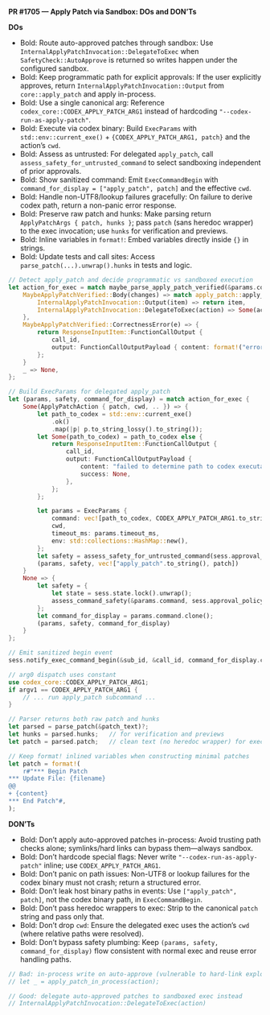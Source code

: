 **PR #1705 — Apply Patch via Sandbox: DOs and DON’Ts**

**DOs**
- Bold: Route auto-approved patches through sandbox: Use `InternalApplyPatchInvocation::DelegateToExec` when `SafetyCheck::AutoApprove` is returned so writes happen under the configured sandbox.
- Bold: Keep programmatic path for explicit approvals: If the user explicitly approves, return `InternalApplyPatchInvocation::Output` from `core::apply_patch` and apply in-process.
- Bold: Use a single canonical arg: Reference `codex_core::CODEX_APPLY_PATCH_ARG1` instead of hardcoding `"--codex-run-as-apply-patch"`.
- Bold: Execute via codex binary: Build `ExecParams` with `std::env::current_exe()` + `{CODEX_APPLY_PATCH_ARG1, patch}` and the action’s `cwd`.
- Bold: Assess as untrusted: For delegated `apply_patch`, call `assess_safety_for_untrusted_command` to select sandboxing independent of prior approvals.
- Bold: Show sanitized command: Emit `ExecCommandBegin` with `command_for_display = ["apply_patch", patch]` and the effective `cwd`.
- Bold: Handle non-UTF8/lookup failures gracefully: On failure to derive codex path, return a non-panic error response.
- Bold: Preserve raw patch and hunks: Make parsing return `ApplyPatchArgs { patch, hunks }`; pass `patch` (sans heredoc wrapper) to the exec invocation; use `hunks` for verification and previews.
- Bold: Inline variables in `format!`: Embed variables directly inside `{}` in strings.
- Bold: Update tests and call sites: Access `parse_patch(...).unwrap().hunks` in tests and logic.

```rust
// Detect apply_patch and decide programmatic vs sandboxed execution
let action_for_exec = match maybe_parse_apply_patch_verified(&params.command, &params.cwd) {
    MaybeApplyPatchVerified::Body(changes) => match apply_patch::apply_patch(sess, &sub_id, &call_id, changes).await {
        InternalApplyPatchInvocation::Output(item) => return item,           // explicit approval → in-process
        InternalApplyPatchInvocation::DelegateToExec(action) => Some(action) // auto-approved → sandboxed exec
    },
    MaybeApplyPatchVerified::CorrectnessError(e) => {
        return ResponseInputItem::FunctionCallOutput {
            call_id,
            output: FunctionCallOutputPayload { content: format!("error: {e:#}"), success: None },
        };
    }
    _ => None,
};

// Build ExecParams for delegated apply_patch
let (params, safety, command_for_display) = match action_for_exec {
    Some(ApplyPatchAction { patch, cwd, .. }) => {
        let path_to_codex = std::env::current_exe()
            .ok()
            .map(|p| p.to_string_lossy().to_string());
        let Some(path_to_codex) = path_to_codex else {
            return ResponseInputItem::FunctionCallOutput {
                call_id,
                output: FunctionCallOutputPayload {
                    content: "failed to determine path to codex executable".to_string(),
                    success: None,
                },
            };
        };

        let params = ExecParams {
            command: vec![path_to_codex, CODEX_APPLY_PATCH_ARG1.to_string(), patch.clone()],
            cwd,
            timeout_ms: params.timeout_ms,
            env: std::collections::HashMap::new(),
        };
        let safety = assess_safety_for_untrusted_command(sess.approval_policy, &sess.sandbox_policy);
        (params, safety, vec!["apply_patch".to_string(), patch])
    }
    None => {
        let safety = {
            let state = sess.state.lock().unwrap();
            assess_command_safety(&params.command, sess.approval_policy, &sess.sandbox_policy, &state.approved_commands)
        };
        let command_for_display = params.command.clone();
        (params, safety, command_for_display)
    }
};

// Emit sanitized begin event
sess.notify_exec_command_begin(&sub_id, &call_id, command_for_display.clone(), &params.cwd).await;
```

```rust
// arg0 dispatch uses constant
use codex_core::CODEX_APPLY_PATCH_ARG1;
if argv1 == CODEX_APPLY_PATCH_ARG1 {
    // ... run apply_patch subcommand ...
}
```

```rust
// Parser returns both raw patch and hunks
let parsed = parse_patch(&patch_text)?;
let hunks = parsed.hunks;   // for verification and previews
let patch = parsed.patch;   // clean text (no heredoc wrapper) for exec
```

```rust
// Keep format! inlined variables when constructing minimal patches
let patch = format!(
    r#"*** Begin Patch
*** Update File: {filename}
@@
+ {content}
*** End Patch"#,
);
```

**DON’Ts**
- Bold: Don’t apply auto-approved patches in-process: Avoid trusting path checks alone; symlinks/hard links can bypass them—always sandbox.
- Bold: Don’t hardcode special flags: Never write `"--codex-run-as-apply-patch"` inline; use `CODEX_APPLY_PATCH_ARG1`.
- Bold: Don’t panic on path issues: Non-UTF8 or lookup failures for the codex binary must not crash; return a structured error.
- Bold: Don’t leak host binary paths in events: Use `["apply_patch", patch]`, not the codex binary path, in `ExecCommandBegin`.
- Bold: Don’t pass heredoc wrappers to exec: Strip to the canonical `patch` string and pass only that.
- Bold: Don’t drop `cwd`: Ensure the delegated exec uses the action’s `cwd` (where relative paths were resolved).
- Bold: Don’t bypass safety plumbing: Keep `(params, safety, command_for_display)` flow consistent with normal exec and reuse error handling paths.

```rust
// Bad: in-process write on auto-approve (vulnerable to hard-link exploits)
// let _ = apply_patch_in_process(action);

// Good: delegate auto-approved patches to sandboxed exec instead
// InternalApplyPatchInvocation::DelegateToExec(action)
```
